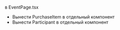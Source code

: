 в EventPage.tsx

- Вынести PurchaseItem в отдельный компонент
- Вынести Participant в отдельный компонент